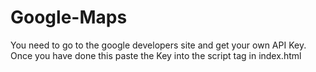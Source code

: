 # Google-Maps

You need to go to the google developers site and get your own API Key. Once you have done this paste the Key into the script tag in index.html
